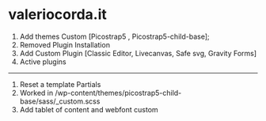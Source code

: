 # valeriocorda.it
1. Add themes Custom [Picostrap5 , Picostrap5-child-base];
2. Removed Plugin Installation
3. Add Custom Plugin [Classic Editor, Livecanvas, Safe svg, Gravity Forms]
4. Active plugins

------------------------------------------------------------------------


1. Reset a template Partials
2. Worked in /wp-content/themes/picostrap5-child-base/sass/_custom.scss
3. Add tablet of content and webfont custom
